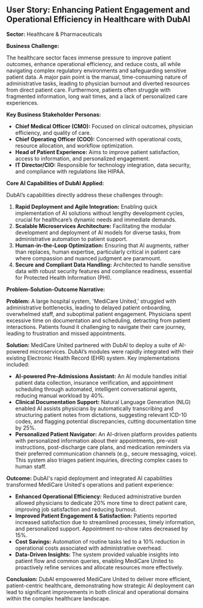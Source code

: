 ## User Story: Enhancing Patient Engagement and Operational Efficiency in Healthcare with DubAI

**Sector:** Healthcare & Pharmaceuticals

**Business Challenge:**

The healthcare sector faces immense pressure to improve patient outcomes, enhance operational efficiency, and reduce costs, all while navigating complex regulatory environments and safeguarding sensitive patient data. A major pain point is the manual, time-consuming nature of administrative tasks, leading to physician burnout and diverted resources from direct patient care. Furthermore, patients often struggle with fragmented information, long wait times, and a lack of personalized care experiences.

**Key Business Stakeholder Personas:**

*   **Chief Medical Officer (CMO):** Focused on clinical outcomes, physician efficiency, and quality of care.
*   **Chief Operating Officer (COO):** Concerned with operational costs, resource allocation, and workflow optimization.
*   **Head of Patient Experience:** Aims to improve patient satisfaction, access to information, and personalized engagement.
*   **IT Director/CIO:** Responsible for technology integration, data security, and compliance with regulations like HIPAA.

**Core AI Capabilities of DubAI Applied:**

DubAI’s capabilities directly address these challenges through:

1.  **Rapid Deployment and Agile Integration:** Enabling quick implementation of AI solutions without lengthy development cycles, crucial for healthcare’s dynamic needs and immediate demands.
2.  **Scalable Microservices Architecture:** Facilitating the modular development and deployment of AI models for diverse tasks, from administrative automation to patient support.
3.  **Human-in-the-Loop Optimization:** Ensuring that AI augments, rather than replaces, human expertise, particularly critical in patient care where compassion and nuanced judgment are paramount.
4.  **Secure and Compliant Data Handling:** Architected to handle sensitive data with robust security features and compliance readiness, essential for Protected Health Information (PHI).

**Problem-Solution-Outcome Narrative:**

**Problem:** A large hospital system, 'MediCare United,' struggled with administrative bottlenecks, leading to delayed patient onboarding, overwhelmed staff, and suboptimal patient engagement. Physicians spent excessive time on documentation and scheduling, detracting from patient interactions. Patients found it challenging to navigate their care journey, leading to frustration and missed appointments.

**Solution:** MediCare United partnered with DubAI to deploy a suite of AI-powered microservices. DubAI’s modules were rapidly integrated with their existing Electronic Health Record (EHR) system. Key implementations included:

*   **AI-powered Pre-Admissions Assistant:** An AI module handles initial patient data collection, insurance verification, and appointment scheduling through automated, intelligent conversational agents, reducing manual workload by 40%.
*   **Clinical Documentation Support:** Natural Language Generation (NLG) enabled AI assists physicians by automatically transcribing and structuring patient notes from dictations, suggesting relevant ICD-10 codes, and flagging potential discrepancies, cutting documentation time by 25%.
*   **Personalized Patient Navigator:** An AI-driven platform provides patients with personalized information about their appointments, pre-visit instructions, post-discharge care plans, and medication reminders via their preferred communication channels (e.g., secure messaging, voice). This system also triages patient inquiries, directing complex cases to human staff.

**Outcome:** DubAI's rapid deployment and integrated AI capabilities transformed MediCare United's operations and patient experience:

*   **Enhanced Operational Efficiency:** Reduced administrative burden allowed physicians to dedicate 20% more time to direct patient care, improving job satisfaction and reducing burnout.
*   **Improved Patient Engagement & Satisfaction:** Patients reported increased satisfaction due to streamlined processes, timely information, and personalized support. Appointment no-show rates decreased by 15%.
*   **Cost Savings:** Automation of routine tasks led to a 10% reduction in operational costs associated with administrative overhead.
*   **Data-Driven Insights:** The system provided valuable insights into patient flow and common queries, enabling MediCare United to proactively refine services and allocate resources more effectively.

**Conclusion:** DubAI empowered MediCare United to deliver more efficient, patient-centric healthcare, demonstrating how strategic AI deployment can lead to significant improvements in both clinical and operational domains within the complex healthcare landscape.